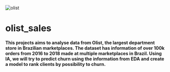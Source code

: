![olist](https://user-images.githubusercontent.com/91806138/149023176-b0330bdd-146d-4d0d-b58e-aba7d575698c.jpg)

# olist_sales

#### This projects aims to analyse data from Olist, the largest department store in Brazilian marketplaces. The dataset has information of over 100k orders from 2016 to 2018 made at multiple marketplaces in Brazil. Using IA, we will try to predict churn using the information from EDA and create a model to rank clients by possibility to churn. 
